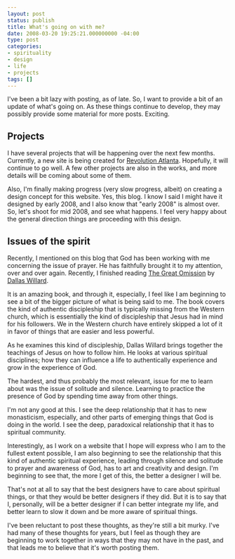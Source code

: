 ```yaml
---
layout: post
status: publish
title: What's going on with me?
date: 2008-03-20 19:25:21.000000000 -04:00
type: post
categories:
- spirituality
- design
- life
- projects
tags: []
---
```

I've been a bit lazy with posting, as of late. So, I want to provide a bit of an update of what's going on. As these things continue to develop, they may possibly provide some material for more posts. Exciting.
<h2>Projects</h2>
I have several projects that will be happening over the next few months. Currently, a new site is being created for <a href="http://www.revolutionatlanta.com/">Revolution Atlanta</a>. Hopefully, it will continue to go well. A few other projects are also in the works, and more details will be coming about some of them.

Also, I'm finally making progress (very slow progress, albeit) on creating a design concept for this website. Yes, this blog. I know I said I might have it designed by early 2008, and I also know that "early 2008" is almost over. So, let's shoot for mid 2008, and see what happens. I feel very happy about the general direction things are proceeding with this design.
<h2>Issues of the spirit</h2>
Recently, I mentioned on this blog that God has been working with me concerning the issue of prayer. He has faithfully brought it to my attention, over and over again. Recently, I finished reading <a href="http://www.amazon.com/gp/redirect.html?ie=UTF8&amp;location=http%3A%2F%2Fwww.amazon.com%2FGreat-Omission-Reclaiming-Essential-Discipleship%2Fdp%2F0060882433%3Fie%3DUTF8%26s%3Dbooks%26qid%3D1204292008%26sr%3D8-1&amp;tag=jonathanstega-20&amp;linkCode=ur2&amp;camp=1789&amp;creative=9325">The Great Omission</a> by <a href="http://www.dwillard.org/">Dallas Willard</a>.

It is an amazing book, and through it, especially, I feel like I am beginning to see a bit of the bigger picture of what is being said to me. The book covers the kind of authentic discipleship that is typically missing from the Western church, which is essentially the kind of discipleship that Jesus had in mind for his followers. We in the Western church have entirely skipped a lot of it in favor of things that are easier and less powerful.

As he examines this kind of discipleship, Dallas Willard brings together the teachings of Jesus on how to follow him. He looks at various spiritual disciplines; how they can influence a life to authentically experience and grow in the experience of God.

The hardest, and thus probably the most relevant, issue for me to learn about was the issue of solitude and silence. Learning to practice the presence of God by spending time away from other things.

I'm not any good at this. I see the deep relationship that it has to new monasticism, especially, and other parts of emerging things that God is doing in the world. I see the deep, paradoxical relationship that it has to spiritual community.

Interestingly, as I work on a website that I hope will express who I am to the fullest extent possible, I am also beginning to see the relationship that this kind of authentic spiritual experience, leading through silence and solitude to prayer and awareness of God, has to art and creativity and design. I'm beginning to see that, the more I get of this, the better a designer I will be.

That's not at all to say that the best designers have to care about spiritual things, or that they would be better designers if they did. But it is to say that I, personally, will be a better designer if I can better integrate my life, and better learn to slow it down and be more aware of spiritual things.

I've been reluctant to post these thoughts, as they're still a bit murky. I've had many of these thoughts for years, but I feel as though they are beginning to work together in ways that they may not have in the past, and that leads me to believe that it's worth posting them.
